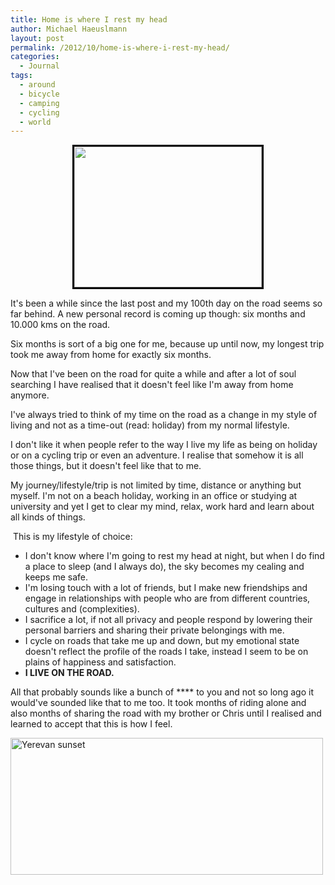 ```yaml
---
title: Home is where I rest my head
author: Michael Haeuslmann
layout: post
permalink: /2012/10/home-is-where-i-rest-my-head/
categories:
  - Journal
tags:
  - around
  - bicycle
  - camping
  - cycling
  - world
---
```

<p style="text-align: center;">
  <img alt="" ilo-full-="" ilo-full-src="http://mike-on-a-bike.com/wp-content/uploads/file/DSCN1629_small.jpg" src="http://mike-on-a-bike.com/wp-content/uploads/file/DSCN1629_small.jpg" style="width: 300px; height: 225px; border: 3px solid black;" />
</p>

It's been a while since the last post and my 100th day on the road seems so far behind. A new personal record is coming up though: six months and 10.000 kms on the road.

Six months is sort of a big one for me, because up until now, my longest trip took me away from home for exactly six months.

Now that I've been on the road for quite a while and after a lot of soul searching I have realised that it doesn't feel like I'm away from home anymore.

I've always tried to think of my time on the road as a change in my style of living and not as a time-out (read: holiday) from my normal lifestyle.

I don't like it when people refer to the way I live my life as being on holiday or on a cycling trip or even an adventure. I realise that somehow it is all those things, but it doesn't feel like that to me.

My journey/lifestyle/trip is not limited by time, distance or anything but myself. I'm not on a beach holiday, working in an office or studying at university and yet I get to clear my mind, relax, work hard and learn about all kinds of things.

&nbsp;This is my lifestyle of choice:

*   I don't know where I'm going to rest my head at night, but when I do find a place to sleep (and I always do), the sky becomes my cealing and keeps me safe.
*   I'm losing touch with a lot of friends, but I make new friendships and engage in relationships with people who are from different countries, cultures and (complexities).
*   I sacrifice a lot, if not all privacy and people respond by lowering their personal barriers and sharing their private belongings with me.
*   I cycle on roads that take me up and down, but my emotional state doesn't reflect the profile of the roads I take, instead I seem to be on plains of happiness and satisfaction.
*   **I LIVE ON THE ROAD.**

All that probably sounds like a bunch of \**** to you and not so long ago it would've sounded like that to me too. It took months of riding alone and also months of sharing the road with my brother or Chris until I realised and learned to accept that this is how I feel.

<img alt="Yerevan sunset" ilo-full-="" ilo-full-src="http://mike-on-a-bike.com/wp-content/uploads/file/yerevan_sunset.jpg" src="http://mike-on-a-bike.com/wp-content/uploads/file/yerevan_sunset.jpg" style="width: 500px; height: 219px;" />